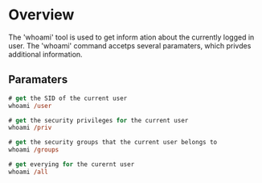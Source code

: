 # Overview

The 'whoami' tool is used to get inform     ation about the currently logged in user.  The 'whoami' command accetps several paramaters, which privdes additional information.

## Paramaters

~~~ ps
# get the SID of the current user
whoami /user

# get the security privileges for the current user
whoami /priv

# get the security groups that the current user belongs to
whoami /groups

# get everying for the curernt user
whoami /all



~~~